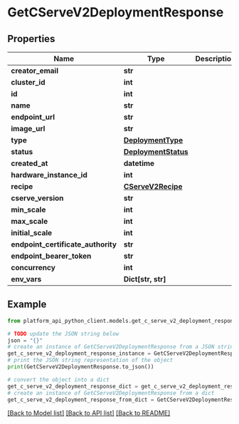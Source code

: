 # GetCServeV2DeploymentResponse


## Properties

Name | Type | Description | Notes
------------ | ------------- | ------------- | -------------
**creator_email** | **str** |  | 
**cluster_id** | **int** |  | 
**id** | **int** |  | 
**name** | **str** |  | 
**endpoint_url** | **str** |  | 
**image_url** | **str** |  | [optional] 
**type** | [**DeploymentType**](DeploymentType.md) |  | 
**status** | [**DeploymentStatus**](DeploymentStatus.md) |  | 
**created_at** | **datetime** |  | 
**hardware_instance_id** | **int** |  | 
**recipe** | [**CServeV2Recipe**](CServeV2Recipe.md) |  | 
**cserve_version** | **str** |  | [optional] 
**min_scale** | **int** |  | 
**max_scale** | **int** |  | 
**initial_scale** | **int** |  | [optional] 
**endpoint_certificate_authority** | **str** |  | [optional] 
**endpoint_bearer_token** | **str** |  | [optional] 
**concurrency** | **int** |  | [optional] 
**env_vars** | **Dict[str, str]** |  | [optional] 

## Example

```python
from platform_api_python_client.models.get_c_serve_v2_deployment_response import GetCServeV2DeploymentResponse

# TODO update the JSON string below
json = "{}"
# create an instance of GetCServeV2DeploymentResponse from a JSON string
get_c_serve_v2_deployment_response_instance = GetCServeV2DeploymentResponse.from_json(json)
# print the JSON string representation of the object
print(GetCServeV2DeploymentResponse.to_json())

# convert the object into a dict
get_c_serve_v2_deployment_response_dict = get_c_serve_v2_deployment_response_instance.to_dict()
# create an instance of GetCServeV2DeploymentResponse from a dict
get_c_serve_v2_deployment_response_from_dict = GetCServeV2DeploymentResponse.from_dict(get_c_serve_v2_deployment_response_dict)
```
[[Back to Model list]](../README.md#documentation-for-models) [[Back to API list]](../README.md#documentation-for-api-endpoints) [[Back to README]](../README.md)


